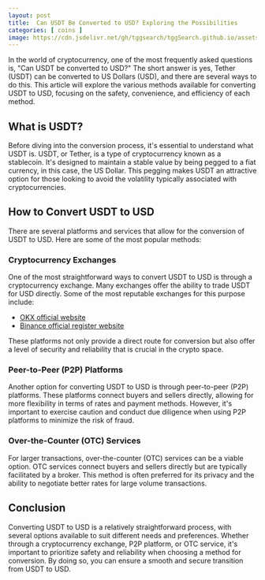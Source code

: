 ```yaml
---
layout: post
title:  Can USDT Be Converted to USD? Exploring the Possibilities
categories: [ coins ]
image: https://cdn.jsdelivr.net/gh/tggsearch/tggSearch.github.io/assets/img/usdt-1.webp
---
```


In the world of cryptocurrency, one of the most frequently asked questions is, "Can USDT be converted to USD?" The short answer is yes, Tether (USDT) can be converted to US Dollars (USD), and there are several ways to do this. This article will explore the various methods available for converting USDT to USD, focusing on the safety, convenience, and efficiency of each method.

## What is USDT?

Before diving into the conversion process, it's essential to understand what USDT is. USDT, or Tether, is a type of cryptocurrency known as a stablecoin. It's designed to maintain a stable value by being pegged to a fiat currency, in this case, the US Dollar. This pegging makes USDT an attractive option for those looking to avoid the volatility typically associated with cryptocurrencies.

## How to Convert USDT to USD

There are several platforms and services that allow for the conversion of USDT to USD. Here are some of the most popular methods:

### Cryptocurrency Exchanges

One of the most straightforward ways to convert USDT to USD is through a cryptocurrency exchange. Many exchanges offer the ability to trade USDT for USD directly. Some of the most reputable exchanges for this purpose include:

- [OKX official website](/302.html?target=https://www.okx.com/join/65103688)
- [Binance official register website](/302.html?target=https://accounts.binance.com/register?ref=ZGR4DOXV)

These platforms not only provide a direct route for conversion but also offer a level of security and reliability that is crucial in the crypto space.

### Peer-to-Peer (P2P) Platforms

Another option for converting USDT to USD is through peer-to-peer (P2P) platforms. These platforms connect buyers and sellers directly, allowing for more flexibility in terms of rates and payment methods. However, it's important to exercise caution and conduct due diligence when using P2P platforms to minimize the risk of fraud.

### Over-the-Counter (OTC) Services

For larger transactions, over-the-counter (OTC) services can be a viable option. OTC services connect buyers and sellers directly but are typically facilitated by a broker. This method is often preferred for its privacy and the ability to negotiate better rates for large volume transactions.

## Conclusion

Converting USDT to USD is a relatively straightforward process, with several options available to suit different needs and preferences. Whether through a cryptocurrency exchange, P2P platform, or OTC service, it's important to prioritize safety and reliability when choosing a method for conversion. By doing so, you can ensure a smooth and secure transition from USDT to USD.